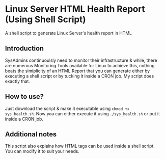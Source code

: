 # Linux Server HTML Health Report (Using Shell Script)
A shell script to generate Linux Server's health report in HTML

## Introduction
SysAdmins continuoulsly need to monitor their infrastructure & while, there are numerous Monitoring Tools available for Linux to achieve this, nothing beats the simiplicity of an HTML Report that you can generate either by executing a shell script or by tucking it inside a CRON job. My script does exactly that.

## How to use?
Just download the script & make it executable using ``chmod +x sys_health.sh``. Now you can either execute it using ``./sys_health.sh`` or put it inside a CRON job.

## Additional notes
This script also explains how HTML tags can be used inside a shell script. You can modify it to suit your needs.
